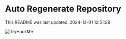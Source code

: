 # Auto Regenerate Repository

This README was last updated: 2024-12-01 12:51:28

 ![TryHackMe](https://tryhackme.com/badge/533634)